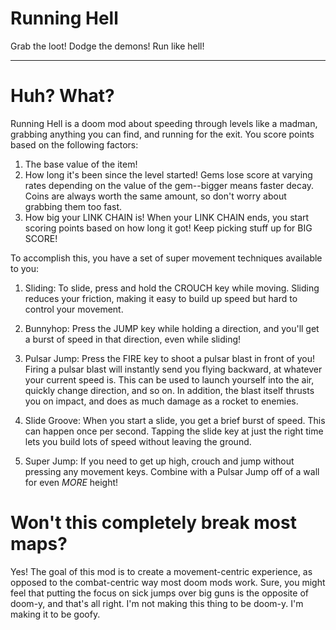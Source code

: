 # Running Hell
Grab the loot! Dodge the demons! Run like hell!

---

# Huh? What?
Running Hell is a doom mod about speeding through levels like a madman, grabbing anything you can find, and running for the exit. You score points based on the following factors:

1. The base value of the item!
2. How long it's been since the level started! Gems lose score at varying rates depending on the value of the gem--bigger means faster decay. Coins are always worth the same amount, so don't worry about grabbing them too fast.
3. How big your LINK CHAIN is! When your LINK CHAIN ends, you start scoring points based on how long it got! Keep picking stuff up for BIG SCORE! 

To accomplish this, you have a set of super movement techniques available to you:

1. Sliding:
To slide, press and hold the CROUCH key while moving. Sliding reduces your friction, making it easy to build up speed but hard to control your movement.

2. Bunnyhop:
Press the JUMP key while holding a direction, and you'll get a burst of speed in that direction, even while sliding!

3. Pulsar Jump:
Press the FIRE key to shoot a pulsar blast in front of you! Firing a pulsar blast will instantly send you flying backward, at whatever your current speed is. This can be used to launch yourself into the air, quickly change direction, and so on. In addition, the blast itself thrusts you on impact, and does as much damage as a rocket to enemies.

4. Slide Groove:
When you start a slide, you get a brief burst of speed. This can happen once per second. Tapping the slide key at just the right time lets you build lots of speed without leaving the ground.

5. Super Jump:
If you need to get up high, crouch and jump without pressing any movement keys. Combine with a Pulsar Jump off of a wall for even *MORE* height!

# Won't this completely break most maps?

Yes! The goal of this mod is to create a movement-centric experience, as opposed to the combat-centric way most doom mods work. Sure, you might feel that putting the focus on sick jumps over big guns is the opposite of doom-y, and that's all right. I'm not making this thing to be doom-y. I'm making it to be goofy.